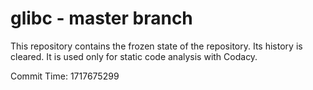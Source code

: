 # glibc - master branch

This repository contains the frozen state of the repository.
Its history is cleared. It is used only for static code
analysis with Codacy.

Commit Time: 1717675299